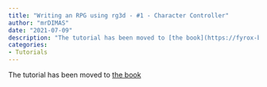```yaml
---
title: "Writing an RPG using rg3d - #1 - Character Controller"
author: "mrDIMAS"
date: "2021-07-09"
description: "The tutorial has been moved to [the book](https://fyrox-book.github.io/fyrox/tutorials/rpg/tutorial-1/tutorial-part-1.html)"
categories: 
- Tutorials
---
```


The tutorial has been moved to [the book](https://fyrox-book.github.io/fyrox/tutorials/rpg/tutorial-1/tutorial-part-1.html)